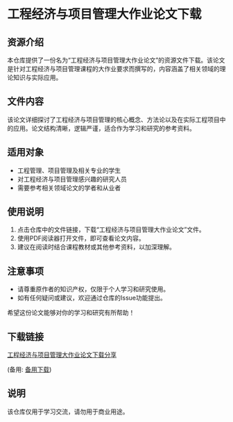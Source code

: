 # 工程经济与项目管理大作业论文下载

## 资源介绍

本仓库提供了一份名为“工程经济与项目管理大作业论文”的资源文件下载。该论文是针对工程经济与项目管理课程的大作业要求而撰写的，内容涵盖了相关领域的理论知识与实际应用。

## 文件内容

该论文详细探讨了工程经济与项目管理的核心概念、方法论以及在实际工程项目中的应用。论文结构清晰，逻辑严谨，适合作为学习和研究的参考资料。

## 适用对象

- 工程管理、项目管理及相关专业的学生
- 对工程经济与项目管理感兴趣的研究人员
- 需要参考相关领域论文的学者和从业者

## 使用说明

1. 点击仓库中的文件链接，下载“工程经济与项目管理大作业论文”文件。
2. 使用PDF阅读器打开文件，即可查看论文内容。
3. 建议在阅读时结合课程教材或其他参考资料，以加深理解。

## 注意事项

- 请尊重原作者的知识产权，仅限于个人学习和研究使用。
- 如有任何疑问或建议，欢迎通过仓库的Issue功能提出。

希望这份论文能够对你的学习和研究有所帮助！

## 下载链接
[工程经济与项目管理大作业论文下载分享](https://pan.quark.cn/s/960b48f113be) 

(备用: [备用下载](https://pan.baidu.com/s/1W5OcKfXcTKl24ou0F7jYOA?pwd=1234))

## 说明

该仓库仅用于学习交流，请勿用于商业用途。
